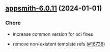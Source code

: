 

## [appsmith-6.0.11](https://github.com/truecharts/charts/compare/appsmith-6.0.10...appsmith-6.0.11) (2024-01-01)

### Chore



- increase common version for oci fixes

- remove non-existent template refs ([#16738](https://github.com/truecharts/charts/issues/16738))